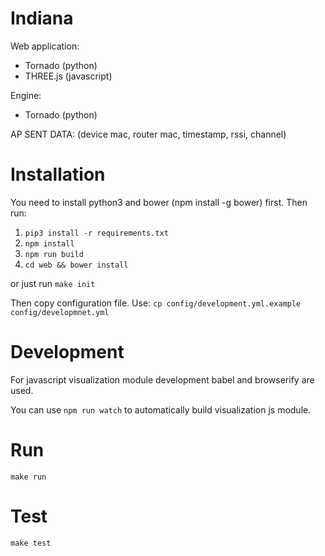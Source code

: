 # Indiana

Web application:
* Tornado (python)
* THREE.js (javascript)

Engine:
* Tornado (python)

AP SENT DATA:
(device mac, router mac, timestamp, rssi, channel)

# Installation
You need to install python3 and bower (npm install -g bower) first. Then run:

1. `pip3 install -r requirements.txt`
1. `npm install`
1. `npm run build`
1. `cd web && bower install`

or just run `make init`

Then copy configuration file. Use: `cp config/development.yml.example config/developmnet.yml`

# Development

For javascript visualization module development babel and browserify are used.

You can use `npm run watch` to automatically build visualization js module.

# Run

`make run`

# Test

`make test`

